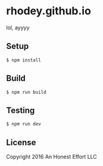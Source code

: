 # rhodey.github.io

lol, ayyyy

## Setup
```
$ npm install
```

## Build
```
$ npm run build 
```

## Testing
```
$ npm run dev
```

## License

Copyright 2016 An Honest Effort LLC
